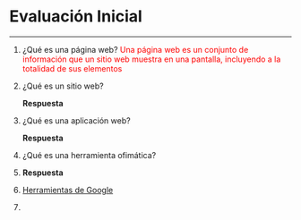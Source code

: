 
# Evaluación Inicial 
________________________________________

1. ¿Qué es una página web? 
    <spam style="color:red">Una página web es un conjunto de información que un sitio web muestra en una pantalla, incluyendo a la totalidad de sus elementos 
</span>

2. ¿Qué es un sitio web?

    __Respuesta__

3. ¿Qué es una aplicación web?
   
    __Respuesta__

4. ¿Qué es una herramienta ofimática? 
   
5. 
    __Respuesta__

6.  [Herramientas de Google](https://www.google.com/intl/es-419/chrome/browser-tools "Herramientas de Google")
7.  